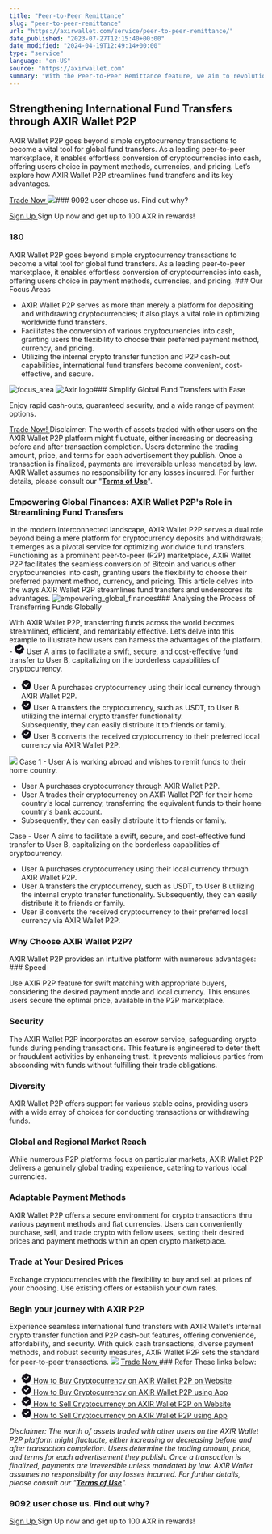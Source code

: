 ```yaml
---
title: "Peer-to-Peer Remittance"
slug: "peer-to-peer-remittance"
url: "https://axirwallet.com/service/peer-to-peer-remittance/"
date_published: "2023-07-27T12:15:40+00:00"
date_modified: "2024-04-19T12:49:14+00:00"
type: "service"
language: "en-US"
source: "https://axirwallet.com"
summary: "With the Peer-to-Peer Remittance feature, we aim to revolutionize the way individuals conduct cross-border money transfers, making it faster, more affordable, and more inclusive. By harnessing the power of web3 technology, AXIR wallet empowers users to take control of their remittance needs, enabling secure, transparent, and seamless transactions with a global reach."
---
```


Strengthening International Fund Transfers through AXIR Wallet P2P 
-------------------------------------------------------------------

AXIR Wallet P2P goes beyond simple cryptocurrency transactions to become a vital tool for global fund transfers. As a leading peer-to-peer marketplace, it enables effortless conversion of cryptocurrencies into cash, offering users choice in payment methods, currencies, and pricing. Let’s explore how AXIR Wallet P2P streamlines fund transfers and its key advantages.

 [ Trade Now ](https://play.google.com/store/apps/details?id=com.axir.axrwallet) ![](https://axirwallet.com/wp-content/uploads/p2p_mobile.png)###  9092 user chose us. Find out why? 

 [ Sign Up ](#)Sign Up now and get up to 100 AXR in rewards!

###  180 

 AXIR Wallet P2P goes beyond simple cryptocurrency transactions to become a vital tool for global fund transfers. As a leading peer-to-peer marketplace, it enables effortless conversion of cryptocurrencies into cash, offering users choice in payment methods, currencies, and pricing. ### Our Focus Areas

- AXIR Wallet P2P serves as more than merely a platform for depositing and withdrawing cryptocurrencies; it also plays a vital role in optimizing worldwide fund transfers.
- Facilitates the conversion of various cryptocurrencies into cash, granting users the flexibility to choose their preferred payment method, currency, and pricing.
- Utilizing the internal crypto transfer function and P2P cash-out capabilities, international fund transfers become convenient, cost-effective, and secure.
 
 ![focus_area](https://axirwallet.com/wp-content/uploads/elementor/thumbs/focus_area-ql90z93vdqno8rzr6ogpokuynpwvgiphvodod1twqo.png "focus_area") ![Axir logo](https://axirwallet.com/wp-content/uploads/elementor/thumbs/Axir-logo-e1709133306646-qkha490cz2z89spzbkye786xewzflgiw5t6jusee7m.png "Axir logo")### Simplify Global Fund Transfers with Ease

Enjoy rapid cash-outs, guaranteed security, and a wide range of payment options.

 [ Trade Now! ](https://play.google.com/store/apps/details?id=com.axir.axrwallet)Disclaimer: The worth of assets traded with other users on the AXIR Wallet P2P platform might fluctuate, either increasing or decreasing before and after transaction completion. Users determine the trading amount, price, and terms for each advertisement they publish. Once a transaction is finalized, payments are irreversible unless mandated by law. AXIR Wallet assumes no responsibility for any losses incurred. For further details, please consult our "**[Terms of Use](https://axirwallet.com/terms-of-use/)**".

### Empowering Global Finances: AXIR Wallet P2P's Role in Streamlining Fund Transfers

 In the modern interconnected landscape, AXIR Wallet P2P serves a dual role beyond being a mere platform for cryptocurrency deposits and withdrawals; it emerges as a pivotal service for optimizing worldwide fund transfers. Functioning as a prominent peer-to-peer (P2P) marketplace, AXIR Wallet P2P facilitates the seamless conversion of Bitcoin and various other cryptocurrencies into cash, granting users the flexibility to choose their preferred payment method, currency, and pricing. This article delves into the ways AXIR Wallet P2P streamlines fund transfers and underscores its advantages. ![empowering_global_finances](https://axirwallet.com/wp-content/uploads/elementor/thumbs/empowering_global_finances-ql93hduqpu1hip2kvn0uru259tnxjoiwxsdt086w3k.png "empowering_global_finances")### Analysing the Process of Transferring Funds Globally 

 With AXIR Wallet P2P, transferring funds across the world becomes streamlined, efficient, and remarkably effective. Let’s delve into this example to illustrate how users can harness the advantages of the platform. - <svg fill="none" height="20" viewbox="0 0 20 20" width="20" xmlns="http://www.w3.org/2000/svg"><path clip-rule="evenodd" d="M5.52081 2.14595C6.29249 2.08437 7.02508 1.78092 7.61428 1.2788C8.98925 0.107067 11.0115 0.107067 12.3865 1.2788C12.9757 1.78092 13.7083 2.08437 14.48 2.14595C16.2808 2.28965 17.7107 3.71963 17.8544 5.52042C17.916 6.2921 18.2195 7.02469 18.7216 7.61389C19.8933 8.98886 19.8933 11.0111 18.7216 12.3861C18.2195 12.9753 17.916 13.7079 17.8544 14.4796C17.7107 16.2804 16.2808 17.7104 14.48 17.8541C13.7083 17.9156 12.9757 18.2191 12.3865 18.7212C11.0115 19.8929 8.98925 19.8929 7.61428 18.7212C7.02508 18.2191 6.29249 17.9156 5.52081 17.8541C3.72002 17.7104 2.29004 16.2804 2.14634 14.4796C2.08476 13.7079 1.78131 12.9753 1.27919 12.3861C0.107456 11.0111 0.107456 8.98886 1.27919 7.61389C1.78131 7.02469 2.08476 6.2921 2.14634 5.52042C2.29004 3.71963 3.72002 2.28965 5.52081 2.14595ZM14.4489 8.44853C14.9175 7.9799 14.9175 7.2201 14.4489 6.75147C13.9803 6.28284 13.2205 6.28284 12.7519 6.75147L8.80039 10.7029L7.24892 9.15147C6.78029 8.68284 6.02049 8.68284 5.55186 9.15147C5.08323 9.6201 5.08323 10.3799 5.55186 10.8485L7.95186 13.2485C8.42049 13.7172 9.18029 13.7172 9.64892 13.2485L14.4489 8.44853Z" fill="#13111A" fill-rule="evenodd"></path></svg> User A aims to facilitate a swift, secure, and cost-effective fund transfer to User B, capitalizing on the borderless capabilities of cryptocurrency.
- <svg fill="none" height="20" viewbox="0 0 20 20" width="20" xmlns="http://www.w3.org/2000/svg"><path clip-rule="evenodd" d="M5.52081 2.14595C6.29249 2.08437 7.02508 1.78092 7.61428 1.2788C8.98925 0.107067 11.0115 0.107067 12.3865 1.2788C12.9757 1.78092 13.7083 2.08437 14.48 2.14595C16.2808 2.28965 17.7107 3.71963 17.8544 5.52042C17.916 6.2921 18.2195 7.02469 18.7216 7.61389C19.8933 8.98886 19.8933 11.0111 18.7216 12.3861C18.2195 12.9753 17.916 13.7079 17.8544 14.4796C17.7107 16.2804 16.2808 17.7104 14.48 17.8541C13.7083 17.9156 12.9757 18.2191 12.3865 18.7212C11.0115 19.8929 8.98925 19.8929 7.61428 18.7212C7.02508 18.2191 6.29249 17.9156 5.52081 17.8541C3.72002 17.7104 2.29004 16.2804 2.14634 14.4796C2.08476 13.7079 1.78131 12.9753 1.27919 12.3861C0.107456 11.0111 0.107456 8.98886 1.27919 7.61389C1.78131 7.02469 2.08476 6.2921 2.14634 5.52042C2.29004 3.71963 3.72002 2.28965 5.52081 2.14595ZM14.4489 8.44853C14.9175 7.9799 14.9175 7.2201 14.4489 6.75147C13.9803 6.28284 13.2205 6.28284 12.7519 6.75147L8.80039 10.7029L7.24892 9.15147C6.78029 8.68284 6.02049 8.68284 5.55186 9.15147C5.08323 9.6201 5.08323 10.3799 5.55186 10.8485L7.95186 13.2485C8.42049 13.7172 9.18029 13.7172 9.64892 13.2485L14.4489 8.44853Z" fill="#13111A" fill-rule="evenodd"></path></svg> User A purchases cryptocurrency using their local currency through AXIR Wallet P2P.
- <svg fill="none" height="20" viewbox="0 0 20 20" width="20" xmlns="http://www.w3.org/2000/svg"><path clip-rule="evenodd" d="M5.52081 2.14595C6.29249 2.08437 7.02508 1.78092 7.61428 1.2788C8.98925 0.107067 11.0115 0.107067 12.3865 1.2788C12.9757 1.78092 13.7083 2.08437 14.48 2.14595C16.2808 2.28965 17.7107 3.71963 17.8544 5.52042C17.916 6.2921 18.2195 7.02469 18.7216 7.61389C19.8933 8.98886 19.8933 11.0111 18.7216 12.3861C18.2195 12.9753 17.916 13.7079 17.8544 14.4796C17.7107 16.2804 16.2808 17.7104 14.48 17.8541C13.7083 17.9156 12.9757 18.2191 12.3865 18.7212C11.0115 19.8929 8.98925 19.8929 7.61428 18.7212C7.02508 18.2191 6.29249 17.9156 5.52081 17.8541C3.72002 17.7104 2.29004 16.2804 2.14634 14.4796C2.08476 13.7079 1.78131 12.9753 1.27919 12.3861C0.107456 11.0111 0.107456 8.98886 1.27919 7.61389C1.78131 7.02469 2.08476 6.2921 2.14634 5.52042C2.29004 3.71963 3.72002 2.28965 5.52081 2.14595ZM14.4489 8.44853C14.9175 7.9799 14.9175 7.2201 14.4489 6.75147C13.9803 6.28284 13.2205 6.28284 12.7519 6.75147L8.80039 10.7029L7.24892 9.15147C6.78029 8.68284 6.02049 8.68284 5.55186 9.15147C5.08323 9.6201 5.08323 10.3799 5.55186 10.8485L7.95186 13.2485C8.42049 13.7172 9.18029 13.7172 9.64892 13.2485L14.4489 8.44853Z" fill="#13111A" fill-rule="evenodd"></path></svg> User A transfers the cryptocurrency, such as USDT, to User B utilizing the internal crypto transfer functionality.   
    Subsequently, they can easily distribute it to friends or family.
- <svg fill="none" height="20" viewbox="0 0 20 20" width="20" xmlns="http://www.w3.org/2000/svg"><path clip-rule="evenodd" d="M5.52081 2.14595C6.29249 2.08437 7.02508 1.78092 7.61428 1.2788C8.98925 0.107067 11.0115 0.107067 12.3865 1.2788C12.9757 1.78092 13.7083 2.08437 14.48 2.14595C16.2808 2.28965 17.7107 3.71963 17.8544 5.52042C17.916 6.2921 18.2195 7.02469 18.7216 7.61389C19.8933 8.98886 19.8933 11.0111 18.7216 12.3861C18.2195 12.9753 17.916 13.7079 17.8544 14.4796C17.7107 16.2804 16.2808 17.7104 14.48 17.8541C13.7083 17.9156 12.9757 18.2191 12.3865 18.7212C11.0115 19.8929 8.98925 19.8929 7.61428 18.7212C7.02508 18.2191 6.29249 17.9156 5.52081 17.8541C3.72002 17.7104 2.29004 16.2804 2.14634 14.4796C2.08476 13.7079 1.78131 12.9753 1.27919 12.3861C0.107456 11.0111 0.107456 8.98886 1.27919 7.61389C1.78131 7.02469 2.08476 6.2921 2.14634 5.52042C2.29004 3.71963 3.72002 2.28965 5.52081 2.14595ZM14.4489 8.44853C14.9175 7.9799 14.9175 7.2201 14.4489 6.75147C13.9803 6.28284 13.2205 6.28284 12.7519 6.75147L8.80039 10.7029L7.24892 9.15147C6.78029 8.68284 6.02049 8.68284 5.55186 9.15147C5.08323 9.6201 5.08323 10.3799 5.55186 10.8485L7.95186 13.2485C8.42049 13.7172 9.18029 13.7172 9.64892 13.2485L14.4489 8.44853Z" fill="#13111A" fill-rule="evenodd"></path></svg> User B converts the received cryptocurrency to their preferred local currency via AXIR Wallet P2P.
 
 ![](https://axirwallet.com/wp-content/uploads/analyzing_process_transferring_funds.png) Case 1 - User A is working abroad and wishes to remit funds to their home country.
- User A purchases cryptocurrency through AXIR Wallet P2P.
- User A trades their cryptocurrency on AXIR Wallet P2P for their home country's local currency, transferring the equivalent funds to their home country's bank account.
- Subsequently, they can easily distribute it to friends or family.
 
 Case - User A aims to facilitate a swift, secure, and cost-effective fund transfer to User B, capitalizing on the borderless capabilities of cryptocurrency.
- User A purchases cryptocurrency using their local currency through AXIR Wallet P2P.
- User A transfers the cryptocurrency, such as USDT, to User B utilizing the internal crypto transfer functionality. Subsequently, they can easily distribute it to friends or family.
- User B converts the received cryptocurrency to their preferred local currency via AXIR Wallet P2P.
 
### Why Choose AXIR Wallet P2P? 

 AXIR Wallet P2P provides an intuitive platform with numerous advantages: ###  Speed 

 Use AXIR P2P feature for swift matching with appropriate buyers, considering the desired payment mode and local currency. This ensures users secure the optimal price, available in the P2P marketplace.

###  Security 

 The AXIR Wallet P2P incorporates an escrow service, safeguarding crypto funds during pending transactions. This feature is engineered to deter theft or fraudulent activities by enhancing trust. It prevents malicious parties from absconding with funds without fulfilling their trade obligations.

###  Diversity 

 AXIR Wallet P2P offers support for various stable coins, providing users with a wide array of choices for conducting transactions or withdrawing funds.

###  Global and Regional Market Reach 

 While numerous P2P platforms focus on particular markets, AXIR Wallet P2P delivers a genuinely global trading experience, catering to various local currencies.

###  Adaptable Payment Methods 

 AXIR Wallet P2P offers a secure environment for crypto transactions thru various payment methods and fiat currencies. Users can conveniently purchase, sell, and trade crypto with fellow users, setting their desired prices and payment methods within an open crypto marketplace.

###  Trade at Your Desired Prices 

 Exchange cryptocurrencies with the flexibility to buy and sell at prices of your choosing. Use existing offers or establish your own rates.

### Begin your journey with AXIR P2P 

 Experience seamless international fund transfers with AXIR Wallet’s internal crypto transfer function and P2P cash-out features, offering convenience, affordability, and security. With quick cash transactions, diverse payment methods, and robust security measures, AXIR Wallet P2P sets the standard for peer-to-peer transactions. ![](https://axirwallet.com/wp-content/uploads/begin_journey_axir_p2p-1024x338.jpg) [ Trade Now ](https://play.google.com/store/apps/details?id=com.axir.axrwallet)### Refer These links below:

- [ <svg fill="none" height="20" viewbox="0 0 20 20" width="20" xmlns="http://www.w3.org/2000/svg"><path clip-rule="evenodd" d="M5.52081 2.14595C6.29249 2.08437 7.02508 1.78092 7.61428 1.2788C8.98925 0.107067 11.0115 0.107067 12.3865 1.2788C12.9757 1.78092 13.7083 2.08437 14.48 2.14595C16.2808 2.28965 17.7107 3.71963 17.8544 5.52042C17.916 6.2921 18.2195 7.02469 18.7216 7.61389C19.8933 8.98886 19.8933 11.0111 18.7216 12.3861C18.2195 12.9753 17.916 13.7079 17.8544 14.4796C17.7107 16.2804 16.2808 17.7104 14.48 17.8541C13.7083 17.9156 12.9757 18.2191 12.3865 18.7212C11.0115 19.8929 8.98925 19.8929 7.61428 18.7212C7.02508 18.2191 6.29249 17.9156 5.52081 17.8541C3.72002 17.7104 2.29004 16.2804 2.14634 14.4796C2.08476 13.7079 1.78131 12.9753 1.27919 12.3861C0.107456 11.0111 0.107456 8.98886 1.27919 7.61389C1.78131 7.02469 2.08476 6.2921 2.14634 5.52042C2.29004 3.71963 3.72002 2.28965 5.52081 2.14595ZM14.4489 8.44853C14.9175 7.9799 14.9175 7.2201 14.4489 6.75147C13.9803 6.28284 13.2205 6.28284 12.7519 6.75147L8.80039 10.7029L7.24892 9.15147C6.78029 8.68284 6.02049 8.68284 5.55186 9.15147C5.08323 9.6201 5.08323 10.3799 5.55186 10.8485L7.95186 13.2485C8.42049 13.7172 9.18029 13.7172 9.64892 13.2485L14.4489 8.44853Z" fill="#13111A" fill-rule="evenodd"></path></svg> How to Buy Cryptocurrency on AXIR Wallet P2P on Website ](https://axirwallet.com/coming-soon/)
- [ <svg fill="none" height="20" viewbox="0 0 20 20" width="20" xmlns="http://www.w3.org/2000/svg"><path clip-rule="evenodd" d="M5.52081 2.14595C6.29249 2.08437 7.02508 1.78092 7.61428 1.2788C8.98925 0.107067 11.0115 0.107067 12.3865 1.2788C12.9757 1.78092 13.7083 2.08437 14.48 2.14595C16.2808 2.28965 17.7107 3.71963 17.8544 5.52042C17.916 6.2921 18.2195 7.02469 18.7216 7.61389C19.8933 8.98886 19.8933 11.0111 18.7216 12.3861C18.2195 12.9753 17.916 13.7079 17.8544 14.4796C17.7107 16.2804 16.2808 17.7104 14.48 17.8541C13.7083 17.9156 12.9757 18.2191 12.3865 18.7212C11.0115 19.8929 8.98925 19.8929 7.61428 18.7212C7.02508 18.2191 6.29249 17.9156 5.52081 17.8541C3.72002 17.7104 2.29004 16.2804 2.14634 14.4796C2.08476 13.7079 1.78131 12.9753 1.27919 12.3861C0.107456 11.0111 0.107456 8.98886 1.27919 7.61389C1.78131 7.02469 2.08476 6.2921 2.14634 5.52042C2.29004 3.71963 3.72002 2.28965 5.52081 2.14595ZM14.4489 8.44853C14.9175 7.9799 14.9175 7.2201 14.4489 6.75147C13.9803 6.28284 13.2205 6.28284 12.7519 6.75147L8.80039 10.7029L7.24892 9.15147C6.78029 8.68284 6.02049 8.68284 5.55186 9.15147C5.08323 9.6201 5.08323 10.3799 5.55186 10.8485L7.95186 13.2485C8.42049 13.7172 9.18029 13.7172 9.64892 13.2485L14.4489 8.44853Z" fill="#13111A" fill-rule="evenodd"></path></svg> How to Buy Cryptocurrency on AXIR Wallet P2P using App ](https://axirwallet.com/coming-soon/)
- [ <svg fill="none" height="20" viewbox="0 0 20 20" width="20" xmlns="http://www.w3.org/2000/svg"><path clip-rule="evenodd" d="M5.52081 2.14595C6.29249 2.08437 7.02508 1.78092 7.61428 1.2788C8.98925 0.107067 11.0115 0.107067 12.3865 1.2788C12.9757 1.78092 13.7083 2.08437 14.48 2.14595C16.2808 2.28965 17.7107 3.71963 17.8544 5.52042C17.916 6.2921 18.2195 7.02469 18.7216 7.61389C19.8933 8.98886 19.8933 11.0111 18.7216 12.3861C18.2195 12.9753 17.916 13.7079 17.8544 14.4796C17.7107 16.2804 16.2808 17.7104 14.48 17.8541C13.7083 17.9156 12.9757 18.2191 12.3865 18.7212C11.0115 19.8929 8.98925 19.8929 7.61428 18.7212C7.02508 18.2191 6.29249 17.9156 5.52081 17.8541C3.72002 17.7104 2.29004 16.2804 2.14634 14.4796C2.08476 13.7079 1.78131 12.9753 1.27919 12.3861C0.107456 11.0111 0.107456 8.98886 1.27919 7.61389C1.78131 7.02469 2.08476 6.2921 2.14634 5.52042C2.29004 3.71963 3.72002 2.28965 5.52081 2.14595ZM14.4489 8.44853C14.9175 7.9799 14.9175 7.2201 14.4489 6.75147C13.9803 6.28284 13.2205 6.28284 12.7519 6.75147L8.80039 10.7029L7.24892 9.15147C6.78029 8.68284 6.02049 8.68284 5.55186 9.15147C5.08323 9.6201 5.08323 10.3799 5.55186 10.8485L7.95186 13.2485C8.42049 13.7172 9.18029 13.7172 9.64892 13.2485L14.4489 8.44853Z" fill="#13111A" fill-rule="evenodd"></path></svg> How to Sell Cryptocurrency on AXIR Wallet P2P on Website ](https://axirwallet.com/coming-soon/)
- [ <svg fill="none" height="20" viewbox="0 0 20 20" width="20" xmlns="http://www.w3.org/2000/svg"><path clip-rule="evenodd" d="M5.52081 2.14595C6.29249 2.08437 7.02508 1.78092 7.61428 1.2788C8.98925 0.107067 11.0115 0.107067 12.3865 1.2788C12.9757 1.78092 13.7083 2.08437 14.48 2.14595C16.2808 2.28965 17.7107 3.71963 17.8544 5.52042C17.916 6.2921 18.2195 7.02469 18.7216 7.61389C19.8933 8.98886 19.8933 11.0111 18.7216 12.3861C18.2195 12.9753 17.916 13.7079 17.8544 14.4796C17.7107 16.2804 16.2808 17.7104 14.48 17.8541C13.7083 17.9156 12.9757 18.2191 12.3865 18.7212C11.0115 19.8929 8.98925 19.8929 7.61428 18.7212C7.02508 18.2191 6.29249 17.9156 5.52081 17.8541C3.72002 17.7104 2.29004 16.2804 2.14634 14.4796C2.08476 13.7079 1.78131 12.9753 1.27919 12.3861C0.107456 11.0111 0.107456 8.98886 1.27919 7.61389C1.78131 7.02469 2.08476 6.2921 2.14634 5.52042C2.29004 3.71963 3.72002 2.28965 5.52081 2.14595ZM14.4489 8.44853C14.9175 7.9799 14.9175 7.2201 14.4489 6.75147C13.9803 6.28284 13.2205 6.28284 12.7519 6.75147L8.80039 10.7029L7.24892 9.15147C6.78029 8.68284 6.02049 8.68284 5.55186 9.15147C5.08323 9.6201 5.08323 10.3799 5.55186 10.8485L7.95186 13.2485C8.42049 13.7172 9.18029 13.7172 9.64892 13.2485L14.4489 8.44853Z" fill="#13111A" fill-rule="evenodd"></path></svg> How to Sell Cryptocurrency on AXIR Wallet P2P using App ](https://axirwallet.com/coming-soon/)
 
*Disclaimer: The worth of assets traded with other users on the AXIR Wallet P2P platform might fluctuate, either increasing or decreasing before and after transaction completion. Users determine the trading amount, price, and terms for each advertisement they publish. Once a transaction is finalized, payments are irreversible unless mandated by law. AXIR Wallet assumes no responsibility for any losses incurred. For further details, please consult our "**[Terms of Use](https://axirwallet.com/terms-of-use/)**".*

###  9092 user chose us. Find out why? 

 [ Sign Up ](#)Sign Up now and get up to 100 AXR in rewards!